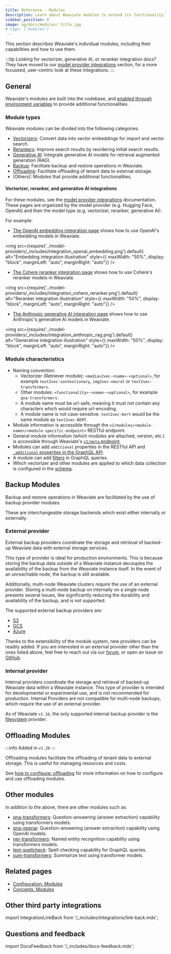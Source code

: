 ```yaml
---
title: Reference - Modules
description: Learn about Weaviate modules to extend its functionality.
sidebar_position: 0
image: og/docs/modules/_title.jpg
# tags: ['modules']
---
```


This section describes Weaviate's individual modules, including their capabilities and how to use them.

:::tip Looking for vectorizer, generative AI, or reranker integration docs?
They have moved to our [model provider integrations](../model-providers/index.md) section, for a more focussed, user-centric look at these integrations.
:::

## General

Weaviate's modules are built into the codebase, and [enabled through environment variables](../configuration/modules.md) to provide additional functionalities.

### Module types

Weaviate modules can be divided into the following categories:

- [Vectorizers](#vectorizer-reranker-and-generative-ai-integrations): Convert data into vector embeddings for import and vector search.
- [Rerankers](#vectorizer-reranker-and-generative-ai-integrations): Improve search results by reordering initial search results.
- [Generative AI](#vectorizer-reranker-and-generative-ai-integrations): Integrate generative AI models for retrieval augmented generation (RAG).
- [Backup](#backup-modules): Facilitate backup and restore operations in Weaviate.
- [Offloading](#offloading-modules): Facilitate offloading of tenant data to external storage.
- [Others]: Modules that provide additional functionalities.

#### Vectorizer, reranker, and generative AI integrations

For these modules, see the [model provider integrations](../model-providers/index.md) documentation. These pages are organized by the model provider (e.g. Hugging Face, OpenAI) and then the model type (e.g. vectorizer, reranker, generative AI).

For example:

- [The OpenAI embedding integration page](../model-providers/openai/embeddings.md) shows how to use OpenAI's embedding models in Weaviate.

<img
    src={require('../model-providers/_includes/integration_openai_embedding.png').default}
    alt="Embedding integration illustration"
    style={{ maxWidth: "50%", display: "block", marginLeft: "auto", marginRight: "auto"}}
/>
<br/>

- [The Cohere reranker integration page](../model-providers/cohere/reranker.md) shows how to use Cohere's reranker models in Weaviate.

<img
    src={require('../model-providers/_includes/integration_cohere_reranker.png').default}
    alt="Reranker integration illustration"
    style={{ maxWidth: "50%", display: "block", marginLeft: "auto", marginRight: "auto"}}
/>
<br/>

- [The Anthropic generative AI integration page](../model-providers/anthropic/generative.md) shows how to use Anthropic's generative AI models in Weaviate.

<img
    src={require('../model-providers/_includes/integration_anthropic_rag.png').default}
    alt="Generative integration illustration"
    style={{ maxWidth: "50%", display: "block", marginLeft: "auto", marginRight: "auto"}}
/>
<br/>

### Module characteristics

- Naming convention:
  - Vectorizer (Retriever module): `<media>2vec-<name>-<optional>`, for example `text2vec-contextionary`, `img2vec-neural` or `text2vec-transformers`.
  - Other modules: `<functionality>-<name>-<optional>`, for example `qna-transformers`.
  - A module name must be url-safe, meaning it must not contain any characters which would require url-encoding.
  - A module name is not case-sensitive. `text2vec-bert` would be the same module as `text2vec-BERT`.
- Module information is accessible through the `v1/modules/<module-name>/<module-specific-endpoint>` RESTful endpoint.
- General module information (which modules are attached, version, etc.) is accessible through Weaviate's [`v1/meta` endpoint](/deploy/configuration/meta.md).
- Modules can add `additional` properties in the RESTful API and [`_additional` properties in the GraphQL API](../api/graphql/additional-properties.md).
- A module can add [filters](../api/graphql/filters.md) in GraphQL queries.
- Which vectorizer and other modules are applied to which data collection is configured in the [schema](../manage-collections/vector-config.mdx#specify-a-vectorizer).

## Backup Modules

Backup and restore operations in Weaviate are facilitated by the use of backup provider modules.

These are interchangeable storage backends which exist either internally or externally.

### External provider

External backup providers coordinate the storage and retrieval of backed-up Weaviate data with external storage services.

This type of provider is ideal for production environments. This is because storing the backup data outside of a Weaviate instance decouples the availability of the backup from the Weaviate instance itself. In the event of an unreachable node, the backup is still available.

Additionally, multi-node Weaviate clusters _require_ the use of an external provider. Storing a multi-node backup on internally on a single node presents several issues, like significantly reducing the durability and availability of the backup, and is not supported.

The supported external backup providers are:
- [S3](/deploy/configuration/backups.md#s3-aws-or-s3-compatible)
- [GCS](/deploy/configuration/backups.md#gcs-google-cloud-storage)
- [Azure](/deploy/configuration/backups.md#azure-storage)

Thanks to the extensibility of the module system, new providers can be readily added. If you are interested in an external provider other than the ones listed above, feel free to reach out via our [forum](https://forum.weaviate.io/), or open an issue on [GitHub](https://github.com/weaviate/weaviate).

### Internal provider

Internal providers coordinate the storage and retrieval of backed-up Weaviate data within a Weaviate instance. This type of provider is intended for developmental or experimental use, and is not recommended for production. Internal Providers are not compatible for multi-node backups, which require the use of an external provider.

As of Weaviate `v1.16`, the only supported internal backup provider is the [filesystem](/deploy/configuration/backups.md#filesystem) provider.

## Offloading Modules

:::info Added in `v1.26`
:::

Offloading modules facilitate the offloading of tenant data to external storage. This is useful for managing resources and costs.

See [how to configure: offloading](/deploy/configuration/tenant-offloading.md) for more information on how to configure and use offloading modules.

## Other modules

In addition to the above, there are other modules such as:

- [qna-transformers](./qna-transformers.md): Question-answering (answer extraction) capability using transformers models.
- [qna-openai](./qna-openai.md): Question-answering (answer extraction) capability using OpenAI models.
- [ner-transformers](./ner-transformers.md): Named entity recognition capability using transformers models.
- [text-spellcheck](./ner-transformers.md): Spell checking capability for GraphQL queries.
- [sum-transformers](./sum-transformers.md): Summarize text using transformer models.

## Related pages

- [Configuration: Modules](../configuration/modules.md)
- [Concepts: Modules](../concepts/modules.md)

## Other third party integrations

import IntegrationLinkBack from '/_includes/integrations/link-back.mdx';

<IntegrationLinkBack/>

## Questions and feedback

import DocsFeedback from '/_includes/docs-feedback.mdx';

<DocsFeedback/>
